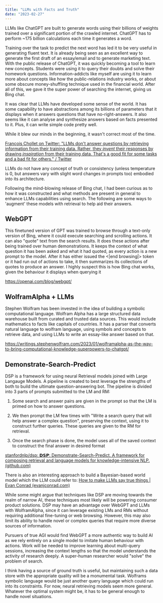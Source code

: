 ```yaml
---
title: "LLMs with Facts and Truth"
date: "2023-02-27"
---
```


LLMs like ChatGPT are built to generate words using their billions of weights trained over a significant portion of the crawled internet.  ChatGPT has to perform ~175 billion calculations each time it generates a word.

Training over the task to predict the next word has led it to be very useful in generating fluent text. It is already being seen as an excellent way to generate the first draft of an essay/email and to generate marketing text. With the public release of ChatGPT, it was quickly becoming a tool to learn new concepts. Students were using it to query their doubts and solve their homework questions. Information-addicts like myself are using it to learn more about concepts like how the public-relations industry works, or about some obscure money-shuffling technique used in the financial world. After all of this, we gave it the super power of searching the internet, giving us Bing chat.

It was clear that LLMs have developed some sense of the world. It has some capability to have abstractions among its billions of parameters that it displays when it answers questions that have no-right-answers. It also seems like it can analyse and synthesize answers based on facts presented to it. Plus, it can write simple code pretty well.

While it blew our minds in the beginning, it wasn't correct most of the time.

[François Chollet on Twitter: "LLMs don't answer questions by retrieving information from their training data. Rather, they *invent* their responses by drawing *inspiration* from their training data. That's a good fit for some tasks and a bad fit for others." / Twitter](https://twitter.com/fchollet/status/1626746368424398849) 



LLMs do not have any concept of truth or consistency (unless temperature is 0, but answers vary with slight word changes in prompts too) embodied into its architecture.

Following the mind-blowing release of Bing chat, I had been curious as to how it was constructed and what methods are present in general to enhance LLMs capabilities using search. The following are some ways to 'augment' these models with retrieval to help aid their answers.

## WebGPT
This finetuned version of GPT was trained to browse through a text-only version of Bing, where it could execute searching and scrolling actions. It can also "quote" text from the search results. It does these actions after being trained over human demonstrations. It keeps the context of what question it has been asked and what it had quoted, as every action is a new prompt to the model. After it has either issued the <|end browsing|> token or it had run out of actions to take, it then summarizes its collections of quotes to produce an answer. I highly suspect this is how Bing chat works, given the behaviour it displays when querying it

https://openai.com/blog/webgpt/

## WolframAlpha + LLMs
Stephen Wolfram has been invested in the idea of building a symbolic computational language. Wolfram Alpha has a large structured data warehouse built from curated and trusted data sources. This would include mathematics to facts like capitals of countries. It has a parser that converts natural language to wolfram language, using symbols and concepts to retrieve data, and using LLMs to write an essay-like answer based on that.

https://writings.stephenwolfram.com/2023/01/wolframalpha-as-the-way-to-bring-computational-knowledge-superpowers-to-chatgpt/

## Demonstrate-Search-Predict
DSP is a framework for using neural Retrieval models joined with Large Langauge Models. A pipeline is created to best leverage the strengths of both to build the ultimate question-answering bot. The pipeline is divided into 3 parts of prompts submitted to the LM and RM:

1. Some search and answer pairs are given in the prompt so that the LM is primed on how to answer questions.

2. We then prompt the LM few times with "Write a search query that will help answer a complex question", preserving the context, using it to construct further queries. These queries are given to the RM for retrieval.

3. Once the search phase is done, the model uses all of the saved context to construct the final answer in desired format

[stanfordnlp/dsp: 𝗗𝗦𝗣: Demonstrate-Search-Predict. A framework for composing retrieval and language models for knowledge-intensive NLP. (github.com)](https://github.com/stanfordnlp/dsp)

There is also an interesting approach to build a Bayesian-based world model which the LLM could refer to: [How to make LLMs say true things | Evan Conrad (evanjconrad.com)](https://evanjconrad.com/posts/world-models)

While some might argue that techniques like DSP are moving towards the realm of narrow AI, these techniques most likely will be powering consumer product solutions. DSP may have an advantage over WebGPT and LLMs with WolframAlpha, since it can leverage existing LMs and RMs without requiring additional fine-tuning or web browsing. However, this may also limit its ability to handle novel or complex queries that require more diverse sources of information.

Pursuers of true AGI would find WebGPT a more authentic way to build AI as we rely entirely on a single model to imitate human behaviour with actions. Work will be needed to improve learning about multi-query sessions, increasing the context lengths so that the model understands the activity of research deeply. A super-human researcher would "solve" the problem of search.

I think having a source of ground truth is useful, but maintaining such a data store with the appropriate quality will be a monumental task. Wolframs symbolic language would be just another query language which could run into its constraints. For now, neural retrieving models seem more general. Whatever the optimal system might be, it has to be general enough to handle novel situations.